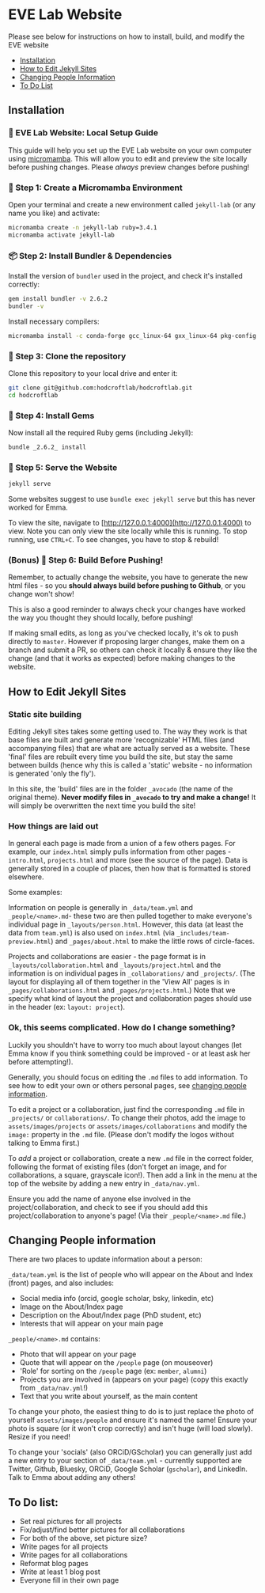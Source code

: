 # EVE Lab Website

Please see below for instructions on how to install, build, and modify the EVE website

- [Installation](#installation)
- [How to Edit Jekyll Sites](#how-to-edit-jekyll-sites)
- [Changing People Information](#changing-people-information)
- [To Do List](#to-do-list)

## Installation
### 🧪 EVE Lab Website: Local Setup Guide

This guide will help you set up the EVE Lab website on your own computer using [micromamba](https://mamba.readthedocs.io/en/latest/user_guide/micromamba.html). This will allow you to edit and preview the site locally before pushing changes. Please *always* preview changes before pushing!

### 🧰 Step 1: Create a Micromamba Environment

Open your terminal and create a new environment called `jekyll-lab` (or any name you like) and activate:

```bash
micromamba create -n jekyll-lab ruby=3.4.1
micromamba activate jekyll-lab
```

### 📦 Step 2: Install Bundler & Dependencies

Install the version of `bundler` used in the project, and check it's installed correctly:

```bash
gem install bundler -v 2.6.2
bundler -v
```

Install necessary compilers:

```bash
micromamba install -c conda-forge gcc_linux-64 gxx_linux-64 pkg-config make libffi openssl
```

### 📂 Step 3: Clone the repository

Clone this repository to your local drive and enter it:

```bash
git clone git@github.com:hodcroftlab/hodcroftlab.git
cd hodcroftlab
```


### 📄 Step 4: Install Gems

Now install all the required Ruby gems (including Jekyll):

```bash
bundle _2.6.2_ install
```

### 🔧 Step 5: Serve the Website

```bash
jekyll serve
```

Some websites suggest to use `bundle exec jekyll serve` but this has never worked for Emma.

To view the site, navigate to [http://127.0.0.1:4000](http://127.0.0.1:4000) to view. Note you can only view the site locally while this is running. To stop running, use `CTRL+C`. To see changes, you have to stop & rebuild!

### (Bonus) 🔄️ Step 6: Build Before Pushing!

Remember, to actually change the website, you have to generate the new html files - so you **should always build before pushing to Github**, or you change won't show!

This is also a good reminder to always check your changes have worked the way you thought they should locally, before pushing!

If making small edits, as long as you've checked locally, it's ok to push directly to `master`. However if proposing larger changes, make them on a branch and submit a PR, so others can check it locally & ensure they like the change (and that it works as expected) before making changes to the website.


## How to Edit Jekyll Sites

### Static site building

Editing Jekyll sites takes some getting used to. The way they work is that base files are built and generate more 'recognizable' HTML files (and accompanying files) that are what are actually served as a website. These 'final' files are rebuilt every time you build the site, but stay the same between builds (hence why this is called a 'static' website - no information is generated 'only the fly').

In this site, the 'build' files are in the folder `_avocado` (the name of the original theme). **Never modify files in `_avocado` to try and make a change!** It will simply be overwritten the next time you build the site!

### How things are laid out

In general each page is made from a union of a few others pages. For example, our `index.html` simply pulls information from other pages - `intro.html`, `projects.html` and more (see the source of the page). Data is generally stored in a couple of places, then how that is formatted is stored elsewhere.

Some examples:

Information on people is generally in `_data/team.yml` and `_people/<name>.md`- these two are then pulled together to make everyone's individual page in `_layouts/person.html`. However, this data (at least the data from `team.yml`) is also used on `index.html` (via `_includes/team-preview.html`) and `_pages/about.html` to make the little rows of circle-faces.

Projects and collaborations are easier - the page format is in `_layouts/collaboration.html` and `_layouts/project.html` and the information is on individual pages in `_collaborations/` and `_projects/`. (The layout for displaying all of them together in the 'View All' pages is in `_pages/collaborations.html` and `_pages/projects.html`.) Note that we specify what kind of layout the project and collaboration pages should use in the header (ex: `layout: project`). 

### Ok, this seems complicated. How do I change something?

Luckily you shouldn't have to worry too much about layout changes (let Emma know if you think something could be improved - or at least ask her before attempting!).

Generally, you should focus on editing the `.md` files to add information. To see how to edit your own or others personal pages, see [changing people information](#changing-people-information).

To edit a project or a collaboration, just find the corresponding `.md` file in `_projects/` or `collaborations/`. To change their photos, add the image to `assets/images/projects` or `assets/images/collaborations` and modify the `image:` property in the `.md` file. (Please don't modify the logos without talking to Emma first.)

To *add* a project or collaboration, create a new `.md` file in the correct folder, following the format of existing files (don't forget an image, and for collaborations, a square, grayscale icon!). Then add a link in the menu at the top of the website by adding a new entry in `_data/nav.yml`. 

Ensure you add the name of anyone else involved in the project/collaboration, and check to see if you should add this project/collaboration to anyone's page! (Via their `_people/<name>.md` file.)


## Changing People information

There are two places to update information about a person:

`_data/team.yml` is the list of people who will appear on the About and Index (front) pages, and also includes: 
- Social media info (orcid, google scholar, bsky, linkedin, etc)
- Image on the About/Index page
- Description on the About/Index page (PhD student, etc)
- Interests that will appear on your main page

`_people/<name>.md` contains:
- Photo that will appear on your page
- Quote that will appear on the `/people` page (on mouseover)
- 'Role' for sorting on the `/people` page (ex: `member`, `alumni`)
- Projects you are involved in (appears on your page) (copy this exactly from `_data/nav.yml`!)
- Text that you write about yourself, as the main content

To change your photo, the easiest thing to do is to just replace the photo of yourself `assets/images/people` and ensure it's named the same! Ensure your photo is square (or it won't crop correctly) and isn't huge (will load slowly). Resize if you need!

To change your 'socials' (also ORCiD/GScholar) you can generally just add a new entry to your section of `_data/team.yml` - currently supported are Twitter, Github, Bluesky, ORCiD, Google Scholar (`gscholar`), and LinkedIn. Talk to Emma about adding any others!

## To Do list:

- Set real pictures for all projects
- Fix/adjust/find better pictures for all collaborations
- For both of the above, set picture size?
- Write pages for all projects
- Write pages for all collaborations
- Reformat blog pages
- Write at least 1 blog post
- Everyone fill in their own page

